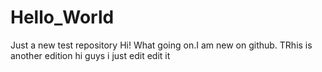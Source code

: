 # Hello_World
Just a new test repository
Hi!
What going on.I am new on github.
TRhis is another edition
hi guys i just edit edit it
